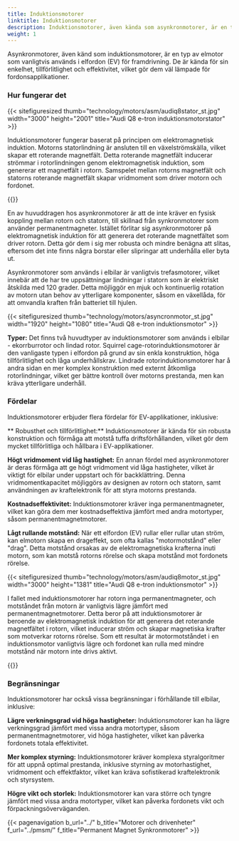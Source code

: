 ```yaml
---
title: Induktionsmotorer
linktitle: Induktionsmotorer
description: Induktionsmotorer, även kända som asynkronmotorer, är en typ av elmotor som ofta används i elfordon (EV) för sina unika egenskaper och fördelar.
weight: 1
---
```

<!-- markdownlint-disable MD033 -->
Asynkronmotorer, även känd som induktionsmotorer, är en typ av elmotor som vanligtvis används i elfordon (EV) för framdrivning. De är kända för sin enkelhet, tillförlitlighet och effektivitet, vilket gör dem väl lämpade för fordonsapplikationer.

### Hur fungerar det

{{< sitefiguresized thumb="technology/motors/asm/audiq8stator_st.jpg" width="3000" height="2001" title="Audi Q8 e-tron induktionsmotorstator" >}}

Induktionsmotorer fungerar baserat på principen om elektromagnetisk induktion. Motorns statorlindning är ansluten till en växelströmskälla, vilket skapar ett roterande magnetfält. Detta roterande magnetfält inducerar strömmar i rotorlindningen genom elektromagnetisk induktion, som genererar ett magnetfält i rotorn. Samspelet mellan rotorns magnetfält och statorns roterande magnetfält skapar vridmoment som driver motorn och fordonet.

{{<evkxdisplayaddarticle />}}

En av huvuddragen hos asynkronmotorer är att de inte kräver en fysisk koppling mellan rotorn och statorn, till skillnad från synkronmotorer som använder permanentmagneter. Istället förlitar sig asynkronmotorer på elektromagnetisk induktion för att generera det roterande magnetfältet som driver rotorn. Detta gör dem i sig mer robusta och mindre benägna att slitas, eftersom det inte finns några borstar eller slipringar att underhålla eller byta ut.

Asynkronmotorer som används i elbilar är vanligtvis trefasmotorer, vilket innebär att de har tre uppsättningar lindningar i statorn som är elektriskt åtskilda med 120 grader. Detta möjliggör en mjuk och kontinuerlig rotation av motorn utan behov av ytterligare komponenter, såsom en växellåda, för att omvandla kraften från batteriet till hjulen.

{{< sitefiguresized thumb="technology/motors/asyncronmotor_st.jpg" width="1920" height="1080" title="Audi Q8 e-tron induktionsmotor" >}}

**Typer:** Det finns två huvudtyper av induktionsmotorer som används i elbilar - ekorrburrotor och lindad rotor. Squirrel cage-rotorinduktionsmotorer är den vanligaste typen i elfordon på grund av sin enkla konstruktion, höga tillförlitlighet och låga underhållskrav. Lindrade rotorinduktionsmotorer har å andra sidan en mer komplex konstruktion med externt åtkomliga rotorlindningar, vilket ger bättre kontroll över motorns prestanda, men kan kräva ytterligare underhåll.

### Fördelar

Induktionsmotorer erbjuder flera fördelar för EV-applikationer, inklusive:

** Robusthet och tillförlitlighet:** Induktionsmotorer är kända för sin robusta konstruktion och förmåga att motstå tuffa driftsförhållanden, vilket gör dem mycket tillförlitliga och hållbara i EV-applikationer.

**Högt vridmoment vid låg hastighet:** En annan fördel med asynkronmotorer är deras förmåga att ge högt vridmoment vid låga hastigheter, vilket är viktigt för elbilar under uppstart och för backklättring. Denna vridmomentkapacitet möjliggörs av designen av rotorn och statorn, samt användningen av kraftelektronik för att styra motorns prestanda.

**Kostnadseffektivitet:** Induktionsmotorer kräver inga permanentmagneter, vilket kan göra dem mer kostnadseffektiva jämfört med andra motortyper, såsom permanentmagnetmotorer.

**Lågt rullande motstånd:** När ett elfordon (EV) rullar eller rullar utan ström, kan elmotorn skapa en drageffekt, som ofta kallas "motormotstånd" eller "drag". Detta motstånd orsakas av de elektromagnetiska krafterna inuti motorn, som kan motstå rotorns rörelse och skapa motstånd mot fordonets rörelse.

{{< sitefiguresized thumb="technology/motors/asm/audiq8motor_st.jpg" width="3000" height="1381" title="Audi Q8 e-tron induktionsmotor" >}}


I fallet med induktionsmotorer har rotorn inga permanentmagneter, och motståndet från motorn är vanligtvis lägre jämfört med permanentmagnetmotorer. Detta beror på att induktionsmotorer är beroende av elektromagnetisk induktion för att generera det roterande magnetfältet i rotorn, vilket inducerar ström och skapar magnetiska krafter som motverkar rotorns rörelse. Som ett resultat är motormotståndet i en induktionsmotor vanligtvis lägre och fordonet kan rulla med mindre motstånd när motorn inte drivs aktivt.

{{<evkxdisplayaddarticle />}}

### Begränsningar

Induktionsmotorer har också vissa begränsningar i förhållande till elbilar, inklusive:

**Lägre verkningsgrad vid höga hastigheter:** Induktionsmotorer kan ha lägre verkningsgrad jämfört med vissa andra motortyper, såsom permanentmagnetmotorer, vid höga hastigheter, vilket kan påverka fordonets totala effektivitet.

**Mer komplex styrning:** Induktionsmotorer kräver komplexa styralgoritmer för att uppnå optimal prestanda, inklusive styrning av motorhastighet, vridmoment och effektfaktor, vilket kan kräva sofistikerad kraftelektronik och styrsystem.

**Högre vikt och storlek:** Induktionsmotorer kan vara större och tyngre jämfört med vissa andra motortyper, vilket kan påverka fordonets vikt och förpackningsöverväganden.

{{< pagenavigation b_url="../" b_title="Motorer och drivenheter" f_url="../pmsm/" f_title="Permanent Magnet Synkronmotorer" >}}
